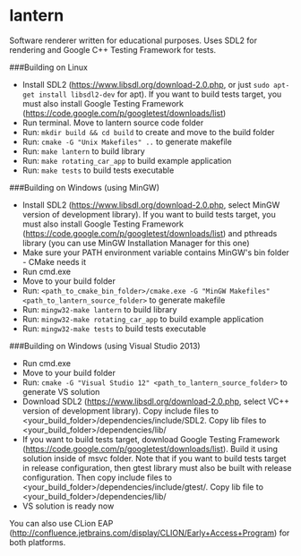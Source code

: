 lantern
=======

Software renderer written for educational purposes. Uses SDL2 for rendering and Google C++ Testing Framework for tests.

###Building on Linux
* Install SDL2 (https://www.libsdl.org/download-2.0.php, or just ```sudo apt-get install libsdl2-dev``` for apt). If you want to build tests target, you must also install Google Testing Framework (https://code.google.com/p/googletest/downloads/list)
* Run terminal. Move to lantern source code folder
* Run: ```mkdir build && cd build``` to create and move to the build folder
* Run: ```cmake -G "Unix Makefiles" ..``` to generate makefile
* Run: ```make lantern``` to build library
* Run: ```make rotating_car_app``` to build example application
* Run: ```make tests``` to build tests executable

###Building on Windows (using MinGW)
* Install SDL2 (https://www.libsdl.org/download-2.0.php, select MinGW version of development library). If you want to build tests target, you must also install Google Testing Framework (https://code.google.com/p/googletest/downloads/list) and pthreads library (you can use MinGW Installation Manager for this one)
* Make sure your PATH environment variable contains MinGW's bin folder - CMake needs it
* Run cmd.exe
* Move to your build folder
* Run: ```<path_to_cmake_bin_folder>/cmake.exe -G "MinGW Makefiles" <path_to_lantern_source_folder>``` to generate makefile
* Run: ```mingw32-make lantern``` to build library
* Run: ```mingw32-make rotating_car_app``` to build example application
* Run: ```mingw32-make tests``` to build tests executable

###Building on Windows (using Visual Studio 2013)
* Run cmd.exe
* Move to your build folder
* Run: ```cmake -G "Visual Studio 12" <path_to_lantern_source_folder>``` to generate VS solution
* Download SDL2 (https://www.libsdl.org/download-2.0.php, select VC++ version of development library). Copy include files to <your_build_folder>/dependencies/include/SDL2. Copy lib files to <your_build_folder>/dependencies/lib/
* If you want to build tests target, download Google Testing Framework (https://code.google.com/p/googletest/downloads/list). Build it using solution inside of msvc folder. Note that if you want to build tests target in release configuration, then gtest library must also be built with release configuration. Then copy include files to <your_build_folder>/dependencies/include/gtest/. Copy lib file to <your_build_folder>/dependencies/lib/
* VS solution is ready now

You can also use CLion EAP (http://confluence.jetbrains.com/display/CLION/Early+Access+Program) for both platforms.
